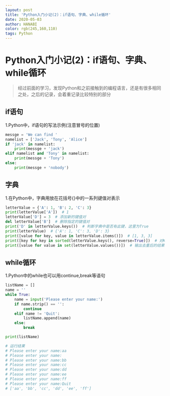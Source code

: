 ```yaml
---
layout: post
title: 'Python入门小记(2)：if语句、字典、while循环'
date: 2020-05-03
author: HANABI
color: rgb(245,160,110)
tags: Python
---
```

# Python入门小记(2)：if语句、字典、while循环

> 经过前面的学习，发现Python和之前接触到的编程语言，还是有很多相同之处，之后的记录，会着重记录比较特别的部分

## if语句

1.Python中，if语句的写法示例(注意冒号的位置)

```python
messge = 'We can find '
namelist = ['Jack', 'Tony', 'Alice']
if 'jack' in namelist:
    print(messge + 'jack')
elif namelist and 'Tony' in namelist:
    print(messge + 'Tony')
else:
    print(messge + 'nobody')
```

## 字典

1.在Python中，字典用放在花括号{}中的一系列键值对表示

```python
letterValue = {'A': 1, 'B': 2, 'C': 3}
print(letterValue['A'])  # 1
letterValue['D'] = 3  # 添加新的键值对
del letterValue['B']  # 删除指定的键值对
print('D' in letterValue.keys())  # 判断字典中是否有此键，这里为True
print(letterValue)  # {'A': 1, 'C': 3, 'D': 3}
print([value for key, value in letterValue.items()])  # [1, 3, 3]
print([key for key in sorted(letterValue.keys(), reverse=True)])  # 对Key值按照倒序排列之后输出['D', 'B', 'A']
print([value for value in set(letterValue.values())])  # 输出去重后的结果[1, 3]
```

## while循环

1.Python中的while也可以用continue,break等语句

```python
listName = []
name = ''
while True:
    name = input('Please enter your name:')
    if name.strip() == '':
        continue
    elif name != 'Quit':
        listName.append(name)
    else:
        break

print(listName)

# 运行结果
# Please enter your name:aa
# Please enter your name:
# Please enter your name:bb
# Please enter your name:cc
# Please enter your name:dd
# Please enter your name:ee
# Please enter your name:ff
# Please enter your name:Quit
# ['aa', 'bb', 'cc', 'dd', 'ee', 'ff']
```

